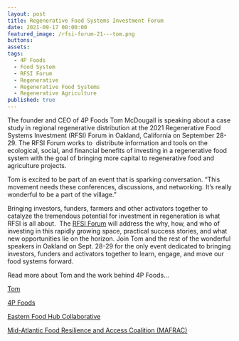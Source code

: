 ```yaml
---
layout: post
title: Regenerative Food Systems Investment Forum
date: 2021-09-17 00:00:00
featured_image: /rfsi-forum-21---tom.png
buttons:
assets:
tags:
  - 4P Foods
  - Food System
  - RFSI Forum
  - Regenerative
  - Regenerative Food Systems
  - Regenerative Agriculture
published: true
---
```

<div class="editable"><p>The founder and CEO of 4P Foods Tom McDougall is speaking about a case study in regional regenerative distribution at the 2021 Regenerative Food Systems Investment (RFSI) Forum in Oakland, California on September 28-29. The RFSI Forum works to&nbsp; distribute information and tools on the ecological, social, and financial benefits of investing in a regenerative food system with the goal of bringing more capital to regenerative food and agriculture projects.&nbsp;</p><p>Tom is excited to be part of an event that is sparking conversation. &ldquo;This movement needs these conferences, discussions, and networking. It&rsquo;s really wonderful to be a part of the village.&rdquo;</p><p>Bringing investors, funders, farmers and other activators together to catalyze the tremendous potential for investment in regeneration is what RFSI is all about.&nbsp; The <a target="_blank" rel="noopener" href="https://rfsi-forum.com/current-forum/">RFSI Forum</a> will address the why, how, and who of investing in this rapidly growing space, practical success stories, and what new opportunities lie on the horizon. Join Tom and the rest of the wonderful speakers in Oakland on Sept. 28-29 for the only event dedicated to bringing investors, funders and activators together to learn, engage, and move our food systems forward.</p><p>Read more about Tom and the work behind 4P Foods...</p><p><a target="_blank" rel="noopener" href="/team/tom-mcdougall/">Tom</a></p><p><a target="_blank" rel="noopener" href="/about/">4P Foods</a></p><p><a target="_blank" rel="noopener" href="https://www.easternfoodhubcollaborative.org/">Eastern Food Hub Collaborative</a></p><p><a target="_blank" rel="noopener" href="/posts/mid-atlantic-food-resilience-and-access-coalition-mafrac/">Mid-Atlantic Food Resilience and Access Coalition (MAFRAC)</a></p></div>
